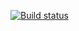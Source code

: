 [![Build status](https://ci.appveyor.com/api/projects/status/ecbtai8t5kaq937u?svg=true)](https://ci.appveyor.com/project/VADT77/carddelivery-order-data-change)